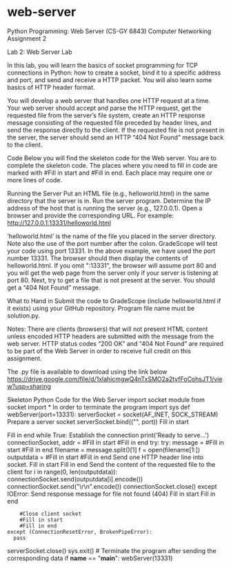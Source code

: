 # web-server
Python Programming: Web Server (CS-GY 6843)
Computer Networking Assignment 2

Lab 2: Web Server Lab
 
In this lab, you will learn the basics of socket programming for TCP connections in Python: how to create a socket, bind it to a specific address and port, and send and receive a HTTP packet. You will also learn some basics of HTTP header format.
 
You will develop a web server that handles one HTTP request at a time. Your web server should accept and parse the HTTP request, get the requested file from the server’s file system, create an HTTP response message consisting of the requested file preceded by header lines, and send the response directly to the client. If the requested file is not present in the server, the server should send an HTTP “404 Not Found” message back to the client.
 
Code
Below you will find the skeleton code for the Web server. You are to complete the skeleton code. The places where you need to fill in code are marked with #Fill in start and #Fill in end. Each place may require one or more lines of code.
 
Running the Server
Put an HTML file (e.g., helloworld.html) in the same directory that the server is in. Run the server program. Determine the IP address of the host that is running the server (e.g., 127.0.0.1). Open a browser and provide the corresponding URL. For example:
http://127.0.0.1:13331/helloworld.html
 
‘helloworld.html’ is the name of the file you placed in the server directory. Note also the use of the port number after the colon. GradeScope will test your code using port 13331. In the above example, we have used the port number 13331. The browser should then display the contents of helloworld.html. If you omit ":13331", the browser will assume port 80 and you will get the web page from the server only if your server is listening at port 80. Next, try to get a file that is not present at the server. You should get a “404 Not Found” message.
 
What to Hand in
Submit the code to GradeScope (include helloworld.html if it exists) using your GitHub repository. Program file name must be solution.py.
 
Notes:
There are clients (browsers) that will not present HTML content unless encoded HTTP headers are submitted with the message from the web server.
HTTP status codes “200 OK” and “404 Not Found” are required to be part of the Web Server in order to receive full credit on this assignment.
 
The .py file is available to download using the link below
https://drive.google.com/file/d/1xlahicmgwQ4nTxSMO2a2tyfFoCohsJT1/view?usp=sharing

Skeleton Python Code for the Web Server
import socket module
from socket import *
In order to terminate the program
import sys
def webServer(port=13331):
  serverSocket = socket(AF_INET, SOCK_STREAM)
  Prepare a server socket
  serverSocket.bind(("", port))
  Fill in start
 
  Fill in end
  while True:
    Establish the connection
    print('Ready to serve...')
    connectionSocket, addr = #Fill in start      #Fill in end
    try:
      try:
        message = #Fill in start    #Fill in end
        filename = message.split()[1]
        f = open(filename[1:])
        outputdata = #Fill in start     #Fill in end
        Send one HTTP header line into socket.
        Fill in start
        Fill in end
        Send the content of the requested file to the client
        for i in range(0, len(outputdata)):
          connectionSocket.send(outputdata[i].encode())
        connectionSocket.send("\r\n".encode())
        connectionSocket.close()
      except IOError:
        Send response message for file not found (404)
        Fill in start
        Fill in end

        #Close client socket
        #Fill in start
        #Fill in end
    except (ConnectionResetError, BrokenPipeError):
      pass
  serverSocket.close()
  sys.exit()  # Terminate the program after sending the corresponding data
if __name__ == "__main__":
  webServer(13331)
